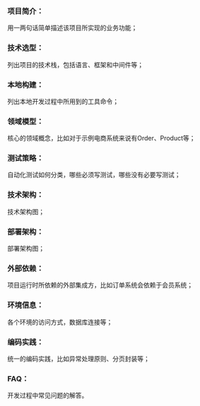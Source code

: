 ### 项目简介：
用一两句话简单描述该项目所实现的业务功能；

### 技术选型：
列出项目的技术栈，包括语言、框架和中间件等；

### 本地构建：
列出本地开发过程中所用到的工具命令；

### 领域模型：
核心的领域概念，比如对于示例电商系统来说有Order、Product等；

### 测试策略：
自动化测试如何分类，哪些必须写测试，哪些没有必要写测试；

### 技术架构：
技术架构图；

### 部署架构：
部署架构图；

### 外部依赖：
项目运行时所依赖的外部集成方，比如订单系统会依赖于会员系统；

### 环境信息：
各个环境的访问方式，数据库连接等；

### 编码实践：
统一的编码实践，比如异常处理原则、分页封装等；

### FAQ：
开发过程中常见问题的解答。